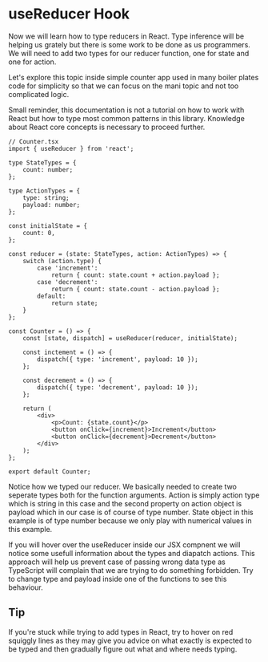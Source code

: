 # **useReducer Hook**

Now we will learn how to type reducers in React. Type inference will be helping us grately but there is some
work to be done as us programmers. We will need to add two types for our reducer function, one for state and
one for action.

Let's explore this topic inside simple counter app used in many boiler plates code for simplicity so that
we can focus on the mani topic and not too complicated logic.

Small reminder, this documentation is not a tutorial on how to work with React but how to type most common patterns in this library.
Knowledge about React core concepts is necessary to proceed further.

```tsx
// Counter.tsx
import { useReducer } from 'react';

type StateTypes = {
	count: number;
};

type ActionTypes = {
	type: string;
	payload: number;
};

const initialState = {
	count: 0,
};

const reducer = (state: StateTypes, action: ActionTypes) => {
	switch (action.type) {
		case 'increment':
			return { count: state.count + action.payload };
		case 'decrement':
			return { count: state.count - action.payload };
		default:
			return state;
	}
};

const Counter = () => {
	const [state, dispatch] = useReducer(reducer, initialState);

	const inctement = () => {
		dispatch({ type: 'increment', payload: 10 });
	};

	const decrement = () => {
		dispatch({ type: 'decrement', payload: 10 });
	};

	return (
		<div>
			<p>Count: {state.count}</p>
			<button onClick={increment}>Increment</button>
			<button onClick={decrement}>Decrement</button>
		</div>
	);
};

export default Counter;
```

Notice how we typed our reducer. We basically needed to create two seperate types both for the function
arguments. Action is simply action type which is string in this case and the second property on action object
is payload which in our case is of course of type number. State object in this example is of type number because
we only play with numerical values in this example.

If you will hover over the useReducer inside our JSX compnent we will notice some usefull information about the
types and diapatch actions. This approach will help us prevent case of passing wrong data type as TypeScript will
complain that we are trying to do something forbidden. Try to change type and payload inside one of the functions
to see this behaviour.

## **Tip**

If you're stuck while trying to add types in React, try to hover on red squiggly lines as they may give you
advice on what exactly is expected to be typed and then gradually figure out what and where needs typing.
